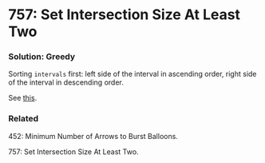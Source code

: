 # 757: Set Intersection Size At Least Two

### Solution: Greedy
Sorting `intervals` first: left side of the interval in ascending order, right side of the interval in descending order.

See [this](https://leetcode.cn/problems/set-intersection-size-at-least-two/solution/by-ac_oier-3xn6/).

### Related
452: Minimum Number of Arrows to Burst Balloons.

757: Set Intersection Size At Least Two.
